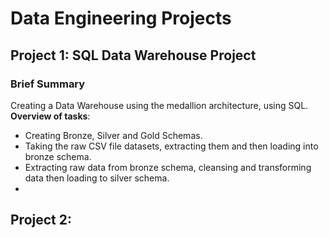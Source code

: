 # Data Engineering Projects

## Project 1: SQL Data Warehouse Project
### Brief Summary
Creating a Data Warehouse using the medallion architecture, using SQL.
**Overview of tasks**:
  * Creating Bronze, Silver and Gold Schemas.
  * Taking the raw CSV file datasets, extracting them and then loading into bronze schema.
  * Extracting raw data from bronze schema, cleansing and transforming data then loading to silver schema.
  * 


## Project 2: 

